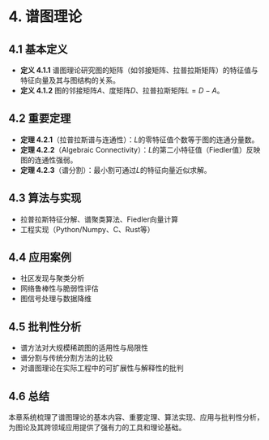 # 4. 谱图理论

## 4.1 基本定义

- **定义 4.1.1** 谱图理论研究图的矩阵（如邻接矩阵、拉普拉斯矩阵）的特征值与特征向量及其与图结构的关系。
- **定义 4.1.2** 图的邻接矩阵$A$、度矩阵$D$、拉普拉斯矩阵$L=D-A$。

## 4.2 重要定理

- **定理 4.2.1**（拉普拉斯谱与连通性）：$L$的零特征值个数等于图的连通分量数。
- **定理 4.2.2**（Algebraic Connectivity）：$L$的第二小特征值（Fiedler值）反映图的连通性强弱。
- **定理 4.2.3**（谱分割）：最小割可通过$L$的特征向量近似求解。

## 4.3 算法与实现

- 拉普拉斯特征分解、谱聚类算法、Fiedler向量计算
- 工程实现（Python/Numpy、C、Rust等）

## 4.4 应用案例

- 社区发现与聚类分析
- 网络鲁棒性与脆弱性评估
- 图信号处理与数据降维

## 4.5 批判性分析

- 谱方法对大规模稀疏图的适用性与局限性
- 谱分割与传统分割方法的比较
- 对谱图理论在实际工程中的可扩展性与解释性的批判

## 4.6 总结

本章系统梳理了谱图理论的基本内容、重要定理、算法实现、应用与批判性分析，为图论及其跨领域应用提供了强有力的工具和理论基础。
